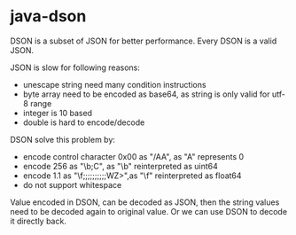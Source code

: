 # java-dson

DSON is a subset of JSON for better performance. Every DSON is a valid JSON.

JSON is slow for following reasons:

* unescape string need many condition instructions
* byte array need to be encoded as base64, as string is only valid for utf-8 range
* integer is 10 based
* double is hard to encode/decode

DSON solve this problem by:

* encode control character 0x00 as "\/AA", as "A" represents 0
* encode 256 as "\b;C", as "\b" reinterpreted as uint64
* encode 1.1 as "\f;;;;;;;;;;WZ>",as "\f" reinterpreted as float64
* do not support whitespace

Value encoded in DSON, can be decoded as JSON, then the string values need to be decoded again to original value.
Or we can use DSON to decode it directly back.
